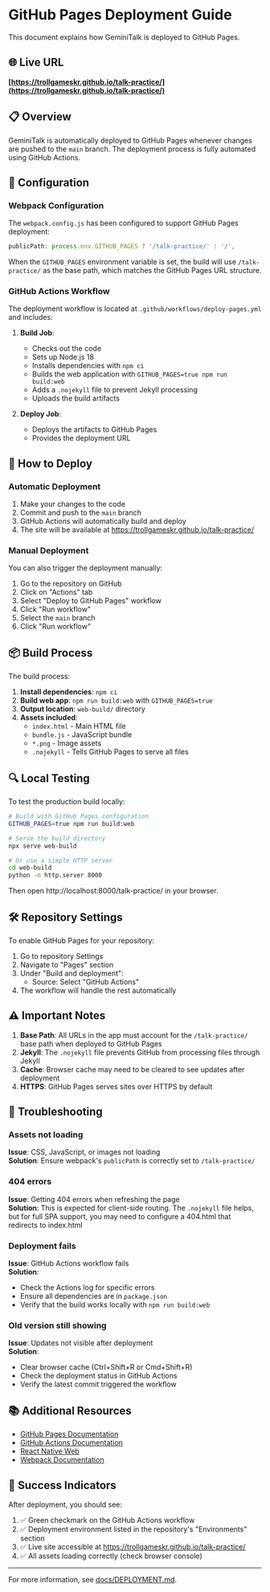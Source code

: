 # GitHub Pages Deployment Guide

This document explains how GeminiTalk is deployed to GitHub Pages.

## 🌐 Live URL

**[https://trollgameskr.github.io/talk-practice/](https://trollgameskr.github.io/talk-practice/)**

## 📋 Overview

GeminiTalk is automatically deployed to GitHub Pages whenever changes are pushed to the `main` branch. The deployment process is fully automated using GitHub Actions.

## 🔧 Configuration

### Webpack Configuration

The `webpack.config.js` has been configured to support GitHub Pages deployment:

```javascript
publicPath: process.env.GITHUB_PAGES ? '/talk-practice/' : '/',
```

When the `GITHUB_PAGES` environment variable is set, the build will use `/talk-practice/` as the base path, which matches the GitHub Pages URL structure.

### GitHub Actions Workflow

The deployment workflow is located at `.github/workflows/deploy-pages.yml` and includes:

1. **Build Job**:
   - Checks out the code
   - Sets up Node.js 18
   - Installs dependencies with `npm ci`
   - Builds the web application with `GITHUB_PAGES=true npm run build:web`
   - Adds a `.nojekyll` file to prevent Jekyll processing
   - Uploads the build artifacts

2. **Deploy Job**:
   - Deploys the artifacts to GitHub Pages
   - Provides the deployment URL

## 🚀 How to Deploy

### Automatic Deployment

1. Make your changes to the code
2. Commit and push to the `main` branch
3. GitHub Actions will automatically build and deploy
4. The site will be available at https://trollgameskr.github.io/talk-practice/

### Manual Deployment

You can also trigger the deployment manually:

1. Go to the repository on GitHub
2. Click on "Actions" tab
3. Select "Deploy to GitHub Pages" workflow
4. Click "Run workflow"
5. Select the `main` branch
6. Click "Run workflow"

## 📦 Build Process

The build process:

1. **Install dependencies**: `npm ci`
2. **Build web app**: `npm run build:web` with `GITHUB_PAGES=true`
3. **Output location**: `web-build/` directory
4. **Assets included**:
   - `index.html` - Main HTML file
   - `bundle.js` - JavaScript bundle
   - `*.png` - Image assets
   - `.nojekyll` - Tells GitHub Pages to serve all files

## 🔍 Local Testing

To test the production build locally:

```bash
# Build with GitHub Pages configuration
GITHUB_PAGES=true npm run build:web

# Serve the build directory
npx serve web-build

# Or use a simple HTTP server
cd web-build
python -m http.server 8000
```

Then open http://localhost:8000/talk-practice/ in your browser.

## 🛠️ Repository Settings

To enable GitHub Pages for your repository:

1. Go to repository Settings
2. Navigate to "Pages" section
3. Under "Build and deployment":
   - Source: Select "GitHub Actions"
4. The workflow will handle the rest automatically

## ⚠️ Important Notes

1. **Base Path**: All URLs in the app must account for the `/talk-practice/` base path when deployed to GitHub Pages
2. **Jekyll**: The `.nojekyll` file prevents GitHub from processing files through Jekyll
3. **Cache**: Browser cache may need to be cleared to see updates after deployment
4. **HTTPS**: GitHub Pages serves sites over HTTPS by default

## 🐛 Troubleshooting

### Assets not loading

**Issue**: CSS, JavaScript, or images not loading  
**Solution**: Ensure webpack's `publicPath` is correctly set to `/talk-practice/`

### 404 errors

**Issue**: Getting 404 errors when refreshing the page  
**Solution**: This is expected for client-side routing. The `.nojekyll` file helps, but for full SPA support, you may need to configure a 404.html that redirects to index.html

### Deployment fails

**Issue**: GitHub Actions workflow fails  
**Solution**: 
- Check the Actions log for specific errors
- Ensure all dependencies are in `package.json`
- Verify that the build works locally with `npm run build:web`

### Old version still showing

**Issue**: Updates not visible after deployment  
**Solution**: 
- Clear browser cache (Ctrl+Shift+R or Cmd+Shift+R)
- Check the deployment status in GitHub Actions
- Verify the latest commit triggered the workflow

## 📚 Additional Resources

- [GitHub Pages Documentation](https://docs.github.com/en/pages)
- [GitHub Actions Documentation](https://docs.github.com/en/actions)
- [React Native Web](https://necolas.github.io/react-native-web/)
- [Webpack Documentation](https://webpack.js.org/)

## 🎉 Success Indicators

After deployment, you should see:

1. ✅ Green checkmark on the GitHub Actions workflow
2. ✅ Deployment environment listed in the repository's "Environments" section
3. ✅ Live site accessible at https://trollgameskr.github.io/talk-practice/
4. ✅ All assets loading correctly (check browser console)

---

For more information, see [docs/DEPLOYMENT.md](docs/DEPLOYMENT.md).
